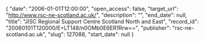 {
  "date": "2006-01-01T12:00:00", 
  "open_access": false, 
  "target_url": "http://www.rsc-ne-scotland.ac.uk/", 
  "description": "", 
  "end_date": null, 
  "title": "JISC Regional Support Centre Scotland North and East", 
  "record_id": "20060101T120000/E+LT148/n0OMb0E6ER1Rrw==", 
  "publisher": "rsc-ne-scotland.ac.uk", 
  "slug": 127088, 
  "start_date": null
}

